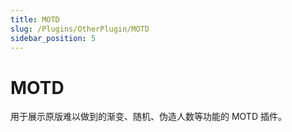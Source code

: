 ```yaml
---
title: MOTD
slug: /Plugins/OtherPlugin/MOTD
sidebar_position: 5
---
```


# MOTD

用于展示原版难以做到的渐变、随机、伪造人数等功能的 MOTD 插件。